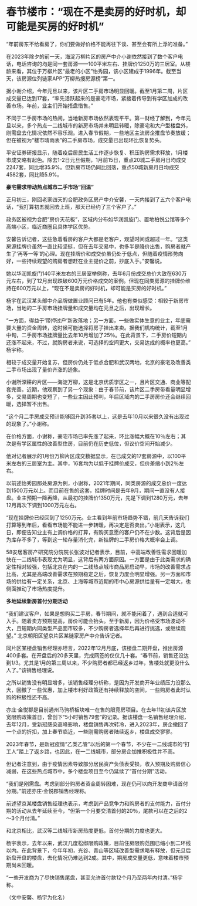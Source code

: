 # 春节楼市：“现在不是卖房的好时机，却可能是买房的好时机”

“年前房东不给看房了，你们要做好价格不能再往下谈、甚至会有所上浮的准备。”

在2023年除夕的前一天，海淀万柳片区的房产中介小谢依然接到了数个客户电话，电话咨询的均是同一套房源——100平米左右、挂牌价1250万的三居室。从楼龄来看，其位于万柳片区“最老的小区”怡秀园，该小区建成于1996年。截至当天，该房源位列链家APP“万柳热搜房源榜”第一。

据小谢介绍，今年元旦以来，该片区二手房市场明显回暖。截至1月第二周，片区成交量已达到17套，“率先活跃起来的是豪宅市场，紧接着传导到有学区加成的改善市场。年前，业主们开始捂盘惜售。”

不同于二手房市场的热闹，当地新房市场依然表现平平。第一财经了解到，今年元旦以来，多个热点一二线城市的新房市场并未明显转暖，除豪宅和大户型楼盘外，刚需盘去化情况依然不容乐观。进入春节假期，一些地区主流房企推盘节奏放缓；但在被视为“楼市晴雨表”的二手房市场，成交量已出现环比恢复势头。

平安证券研报显示，随着疫后居民生活工作逐步恢复、积压购房需求释放，1月楼市成交略有起色。除去1-2日元旦假期，1月前15日，重点20城二手房月日均成交2247套，同比增35.9%。但新房市场仍同比回落，重点50城新房月日均成交4582套，同比降5.9%。

**豪宅需求带动热点城市二手市场“回温”**

正月初三，刚回老家四天的合肥政务区房产中介安馨，一天内接到了五六个客户电话，“我打算初五就回去上班，那天已经约了三个客户了。”

政务区被视为合肥“房价天花板”，区域内分布如华润凯旋门、置地柏悦公馆等多个高端小区，临近商圈且具体学区优势。

安馨告诉记者，这些急着看房的客户大都是老客户，观望时间或超过一年。“这类房源挂牌价虽然一直比较坚挺，但在去年交易中，也多半是降价出售，购房者就产生了‘再等一等’的心理。现在挂牌价和成交价虽仍处于低点，但随着疫情形势向好，一些持续观望的购房者想赶在业主提价之前，抄底入手。”安馨说。

她以华润凯旋门140平米左右的三居室举例称，去年6月份成交总价大致在630万元左右，到了12月出现跌破600万元价格成交的案例。但现在同类房源的挂牌价维持在600万元以上，“现在不是卖房的好时机，却可能是买房的好时机。”

杨宇在武汉某头部中介品牌做置业顾问已有5年。他也有类似感受：相较于新房市场，当地的二手房市场挂牌量和成交量均在元旦之后，出现增长。

“一方面，得益于‘带押过户’新政落地；另一方面，一些做实体生意的业主，年底需要大量的资金周转，这时候可能选择将房子挂出来卖。据我们机构统计，截至1月中旬，二手房市场挂牌量比去年10月增加了25％。在此背景下，二手房价短期内还涨不起来，不过，就购房者来说，可选择的空间更大，交易达成的概率也更高。”
杨宇称。

相较于成交量开始复苏，但房价仍处于低点合肥和武汉两地，北京的豪宅及改善类二手市场出现了量价齐涨的迹象。

小谢所深耕的片区——海淀万柳，这是北京优质学区之一，且片区交通、商业等配套完善。近期，他观察到了另一个现象：由于春节前，该片区二手房带看量明显增多，交易周期也变短了，一些业主因此预判，年后区域内的二手房房价还会继续回暖，选择暂不出售。

“这个月二手房成交预计能够回升到35套以上，这是去年10月以来很久没有出现过的现象了。”小谢称。

在价格方面，小谢称，豪宅市场已率先涨了起来，环比涨幅大概在10％左右；其次是有学区属性的改善型住房，目前仍在历史低位，但议价空间开始减少。

他对记者展示的1月份万柳片区成交数据显示，在已成交的17套房源中，以100平米左右的三居室为主。其中，16套均为以低于挂牌价成交，但价差缩小到2％左右。

以前述怡秀园那处房源为例，小谢称，2021年期间，同类房源的成交总价一度达到1500万元以上。而目前在售的这套，挂牌时间是去年9月，期间一直没有人接盘。业主预期一降再降，从最初的挂牌价1350万元，先是下调到1280万元，去年12月再次下调到1000万元左右。

“现在挂牌价已经回到了1250万元。业主看到年前市场趋势不错，前几天告诉我们打算等到年后，看看市场能不能进一步转暖，再决定是否卖出。”小谢表示，这几日，即便告知业主有上调价格的打算，有购买意愿的客户仍不在少数。这背后是因为库存不多了，等到这一轮存量消化完，新挂牌的二手房价格大概率会上调。

58安居客房产研究院分院院长张波对记者表示，目前，中高端改善性需求回暖加快在一二线城市表现尤为明显，这背后有两方面原因。一方面是由于此类需求的确定性相对较强，包括北京在内的一二线热点城市商品房启动早，市场的改善需求占比高，尤其是高端改善需求在预期稳定之后，恢复力度会明显增强。另一方面和市场的供给有一定关系，北京、上海等城市近期的市中心房源供给量有一定增大，也侧面推动了市场热度提升。

**多地延续新房首付分期活动**

“我们建议客户，如果是想购买二手房，春节期间，就不能闲着了，遇到合适就可入手。随着卖方预期提高，房价可能会抬头。至于新房，因为价格受市场波动不大，且短期内同类型产品面市较多，不少购房者选择年后再进行挑选，或继续观望。”
北京朝阳区望京片区某链家房产中介告诉记者。

同片区某楼盘销售经理亦坦言，2022年12月月底，该楼盘二期开盘，推出房源400多套。在开盘后的20多天里，完成网签的仅仅几十套。“春节前，销售还没达到1/3。尤其是1月的第三周以来，不少购房者都已经返乡过年，售楼处就更没什么人了。”该销售经理说。

之所以销售没有明显增多，该销售经理分析称，是因为开发商开年业绩压力没那么大，回撤了一些优惠，加上楼市利好政策还有持续释放的空间，一些购房者此时认购的积极性还不高。

亦庄·金悦郡是目前通州马驹桥板块唯一在售的限竞房项目。在去年11初该片区放宽限购政策首日，曾创下“5小时销售79套”的记录。据该楼盘一名销售经理介绍，去年12月，受新冠感染高峰影响，楼盘销售再次转冷，进入2023年，房企撤回了一个点的折扣，加上春节临近，一些刚需购房者陆续返乡，楼盘成交寥寥。

2023年春节，是新冠疫情“乙类乙管”以后的第一个春节，不少在一二线城市的“打工人”踏上了返乡路，也因此，在一二线城市，部分房企加推积极性并不高。

但记者注意到，由于疫情因素导致部分居民资产负债表受损，收入预期及购房信心减弱，在这些热点城市中，多个楼盘项目至今仍延续了“首付分期”活动。

“我们是刚需盘。考虑到部分购房者资金周转困难，现在仍可以向开发商申请首付分期。”前述亦庄·金悦郡销售经理称。

前述望京某楼盘销售经理也表示，考虑到产品竞争力和购房者的支付能力，首付分期的活动从去年延续至今，“但第一个月要交清首付的20％，尾款可以在之后的2～3个月付清。”

和北京相比，武汉等二线城市新房热度更低，首付分期的力度也更大。

杨宇表示，去年以来，武汉几度松绑限购政策，目前住房限购范围已缩小到二环线以内。在此背景下，今年年初，光谷、青山等区域改善型需求略有释放，但元旦后新盘开盘的楼盘，去化情况仍难达到2成。其中，期房成交量更低，意味着楼市预期尚未回暖。

“一些开发商为了尽快销售尾盘，甚至允许首付款12个月乃至两年内付清。”杨宇称。

（文中安馨、杨宇为化名）

